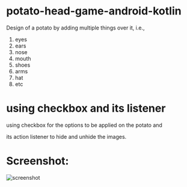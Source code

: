 # potato-head-game-android-kotlin
Design of a potato by adding multiple things over it, i.e.,
1. eyes
2. ears
3. nose
4. mouth
5. shoes
6. arms
7. hat
8. etc
# using checkbox and its listener
using checkbox for the options to be applied on the potato and 

its action listener to hide and unhide the images.

# Screenshot:
![screenshot](https://github.com/abdulwaheedchachar/potato-head-game-android-kotlin/blob/master/screenshot.png)

